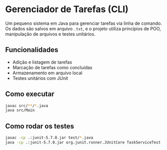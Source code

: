 # Gerenciador de Tarefas (CLI)

Um pequeno sistema em Java para gerenciar tarefas via linha de comando. Os dados são salvos em arquivo `.txt`, e o projeto utiliza princípios de POO, manipulação de arquivos e testes unitários.

## Funcionalidades

- Adição e listagem de tarefas
- Marcação de tarefas como concluídas
- Armazenamento em arquivo local
- Testes unitários com JUnit

## Como executar

```bash
javac src/**/*.java
java src/Main
```

## Como rodar os testes

```bash
javac -cp .:junit-5.7.0.jar test/*.java
java -cp .:junit-5.7.0.jar org.junit.runner.JUnitCore TaskServiceTest
```